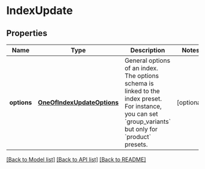 # IndexUpdate

## Properties
Name | Type | Description | Notes
------------ | ------------- | ------------- | -------------
**options** | [**OneOfIndexUpdateOptions**](OneOfIndexUpdateOptions.md) | General options of an index. The options schema is linked to the index preset. For instance, you can set &#x60;group_variants&#x60; but only for &#x60;product&#x60; presets. | [optional] 

[[Back to Model list]](../../../README_MANAGEMENT.md#documentation-for-models) [[Back to API list]](../../../README_MANAGEMENT.md#documentation-for-api-endpoints) [[Back to README]](../../../README_MANAGEMENT.md)

